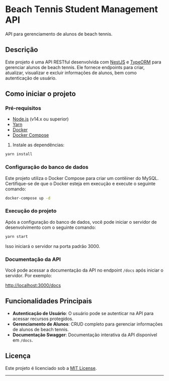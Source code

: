 # Beach Tennis Student Management API

API para gerenciamento de alunos de beach tennis.

## Descrição

Este projeto é uma API RESTful desenvolvida com [NestJS](https://nestjs.com/) e [TypeORM](https://typeorm.io/) para gerenciar alunos de beach tennis. Ele fornece endpoints para criar, atualizar, visualizar e excluir informações de alunos, bem como autenticação de usuário.

## Como iniciar o projeto

### Pré-requisitos

- [Node.js](https://nodejs.org/) (v14.x ou superior)
- [Yarn](https://yarnpkg.com/)
- [Docker](https://www.docker.com/)
- [Docker Compose](https://docs.docker.com/compose/)

1. Instale as dependências:

```bash
yarn install
```

### Configuração do banco de dados

Este projeto utiliza o Docker Compose para criar um contêiner do MySQL. Certifique-se de que o Docker esteja em execução e execute o seguinte comando:

```bash
docker-compose up -d
```

### Execução do projeto

Após a configuração do banco de dados, você pode iniciar o servidor de desenvolvimento com o seguinte comando:

```bash
yarn start
```

Isso iniciará o servidor na porta padrão 3000.

### Documentação da API

Você pode acessar a documentação da API no endpoint `/docs` após iniciar o servidor. Por exemplo:

[http://localhost:3000/docs](http://localhost:3000/docs)

## Funcionalidades Principais

- **Autenticação de Usuário**: O usuário pode se autenticar na API para acessar recursos protegidos.
- **Gerenciamento de Alunos**: CRUD completo para gerenciar informações de alunos de beach tennis.
- **Documentação Swagger**: Documentação interativa da API disponível em `/docs`.

## Licença

Este projeto é licenciado sob a [MIT License](LICENSE).

---
